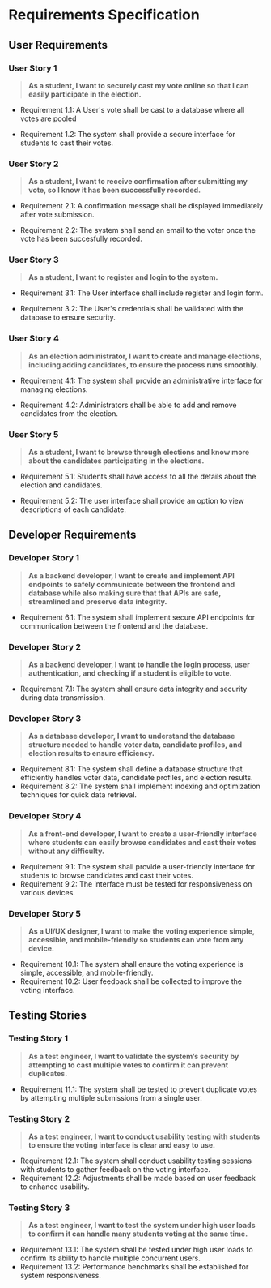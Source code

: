 # Requirements Specification

## User Requirements
### User Story 1
>**As a student, I want to securely cast my vote online so that I can easily participate in the election.**
* Requirement 1.1: A User's vote shall be cast to a database where all votes are pooled

* Requirement 1.2: The system shall provide a secure interface for students to cast their votes.


### User Story 2
>**As a student, I want to receive confirmation after submitting my vote, so I know it has been successfully recorded.**
* Requirement 2.1: A confirmation message shall be displayed immediately after vote submission.

* Requirement 2.2: The system shall send an email to the voter once the vote has been succesfully recorded.

### User Story 3
>**As a student, I want to register and login to the system.**
* Requirement 3.1: The User interface shall include register and login form.

* Requirement 3.2: The User's credentials shall be validated with the database to ensure security.

### User Story 4
>**As an election administrator, I want to create and manage elections, including adding candidates, to ensure the process runs smoothly.**
* Requirement 4.1: The system shall provide an administrative interface for managing elections.

* Requirement 4.2: Administrators shall be able to add and remove candidates from the election.

### User Story 5
>**As a student, I want to browse through elections and know more about the candidates participating in the elections.**
* Requirement 5.1: Students shall have access to all the details about the election and candidates.

* Requirement 5.2: The user interface shall provide an option to view descriptions of each candidate.

## Developer Requirements
### Developer Story 1
>**As a backend developer, I want to create and implement API endpoints to safely communicate between the frontend and database while also making sure that that APIs are safe, streamlined and preserve data integrity.**
* Requirement 6.1: The system shall implement secure API endpoints for communication between the frontend and the database.

### Developer Story 2 
>**As a backend developer, I want to handle the login process, user authentication, and checking if a student is eligible to vote.**
* Requirement 7.1: The system shall ensure data integrity and security during data transmission.

### Developer Story 3
>**As a database developer, I want to understand the database structure needed to handle voter data, candidate profiles, and election results to ensure efficiency.**
* Requirement 8.1: The system shall define a database structure that efficiently handles voter data, candidate profiles, and election results.
* Requirement 8.2: The system shall implement indexing and optimization techniques for quick data retrieval.

### Developer Story 4
>**As a front-end developer, I want to create a user-friendly interface where students can easily browse candidates and cast their votes without any difficulty.**
* Requirement 9.1: The system shall provide a user-friendly interface for students to browse candidates and cast their votes.
* Requirement 9.2: The interface must be tested for responsiveness on various devices.

### Developer Story 5
>**As a UI/UX designer, I want to make the voting experience simple, accessible, and mobile-friendly so students can vote from any device.**
* Requirement 10.1: The system shall ensure the voting experience is simple, accessible, and mobile-friendly.
* Requirement 10.2: User feedback shall be collected to improve the voting interface.

## Testing Stories
### Testing Story 1 
>**As a test engineer, I want to validate the system’s security by attempting to cast multiple votes to confirm it can prevent duplicates.**
* Requirement 11.1: The system shall be tested to prevent duplicate votes by attempting multiple submissions from a single user.

### Testing Story 2
>**As a test engineer, I want to conduct usability testing with students to ensure the voting interface is clear and easy to use.**
* Requirement 12.1: The system shall conduct usability testing sessions with students to gather feedback on the voting interface.
* Requirement 12.2: Adjustments shall be made based on user feedback to enhance usability.

### Testing Story 3
>**As a test engineer, I want to test the system under high user loads to confirm it can handle many students voting at the same time.**
* Requirement 13.1: The system shall be tested under high user loads to confirm its ability to handle multiple concurrent users.
* Requirement 13.2: Performance benchmarks shall be established for system responsiveness.